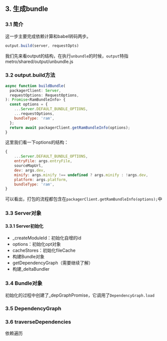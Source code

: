 ## 3. 生成bundle

### 3.1 简介
这一步主要完成依赖计算和babel转码两步。

```js
output.build(server, requestOpts)
```
我们先来看output的结构，在执行`unbundle`的时候，`output`特指metro/shared/output/unbundle.js

### 3.2 output.build方法
```js
async function buildBundle(
  packagerClient: Server,
  requestOptions: RequestOptions,
): Promise<RamBundleInfo> {
  const options = {
    ...Server.DEFAULT_BUNDLE_OPTIONS,
    ...requestOptions,
    bundleType: 'ram',
  };
  return await packagerClient.getRamBundleInfo(options);
}
```
这里我们看一下options的结构：
```js
{
    ...Server.DEFAULT_BUNDLE_OPTIONS,
    entryFile: args.entryFile,
    sourceMapUrl,
    dev: args.dev,
    minify: args.minify !== undefined ? args.minify : !args.dev,
    platform: args.platform,
    bundleType: 'ram',
}
```
可以看出，打包的流程都包含在`packagerClient.getRamBundleInfo(options);`中

### 3.3 Server对象

#### 3.3.1 Server初始化
- _createModuleId：初始化自增的id
- options：初始化opt对象
- cacheStores：初始化fileCache
- 构建Bundle对象
- getDependencyGraph（需要继续了解）
- 构建_deltaBundler

### 3.4 Bundle对象

初始化的过程中创建了_depGraphPromise，它调用了`DependencyGraph.load`

### 3.5 DependencyGraph

### 3.6 traverseDependencies
依赖遍历
